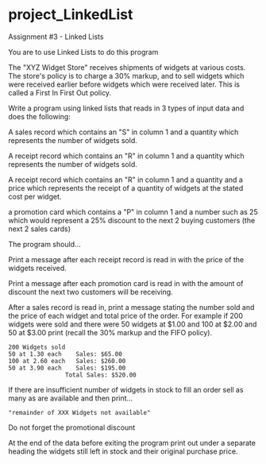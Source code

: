 # project_LinkedList


Assignment #3 - Linked Lists

You are to use Linked Lists to do this program

The "XYZ Widget Store" receives shipments of widgets at various costs. The store's
policy is to charge a 30% markup, and to sell widgets which were received earlier
before widgets which were received later. This is called a First In First Out policy.

Write a program using linked lists that reads in 3 types of input data and does the following:

A sales record which contains an "S" in column 1 and a quantity which represents the number
of widgets sold.

A receipt record which contains an "R" in column 1 and a quantity which represents the
number of widgets sold.

A receipt record which contains an "R" in column 1 and a quantity and a price which represents
the receipt of a quantity of widgets at the stated cost per widget.

a promotion card which contains a "P" in column 1 and a number such as 25 which would represent
a 25% discount to the next 2 buying customers (the next 2 sales cards)

The program should...

Print a message after each receipt record is read in with the price of the widgets received.

Print a message after each promotion card is read in with the amount of discount the
next two customers will be receiving.

After a sales record is read in, print a message stating the number sold and the price of
each widget and total price of the order. For example if 200 widgets were sold and there
were 50 widgets at $1.00 and 100 at $2.00 and 50 at $3.00 print (recall the 30% markup and the FIFO
policy).

    200 Widgets sold
    50 at 1.30 each    Sales: $65.00
    100 at 2.60 each   Sales: $260.00
    50 at 3.90 each    Sales: $195.00
                    Total Sales: $520.00

If there are insufficient number of widgets in stock to fill an order sell as many as are
available and then print...

    "remainder of XXX Widgets not available"

Do not forget the promotional discount

At the end of the data before exiting the program print out under a separate heading the
widgets still left in stock and their original purchase price.
